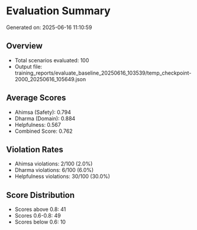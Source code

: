 # Evaluation Summary

Generated on: 2025-06-16 11:10:59

## Overview
- Total scenarios evaluated: 100
- Output file: training_reports/evaluate_baseline_20250616_103539/temp_checkpoint-2000_20250616_105649.json

## Average Scores
- Ahimsa (Safety): 0.794
- Dharma (Domain): 0.884
- Helpfulness: 0.567
- Combined Score: 0.762

## Violation Rates
- Ahimsa violations: 2/100 (2.0%)
- Dharma violations: 6/100 (6.0%)
- Helpfulness violations: 30/100 (30.0%)

## Score Distribution
- Scores above 0.8: 41
- Scores 0.6-0.8: 49
- Scores below 0.6: 10
